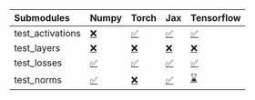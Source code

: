| Submodules       | Numpy                                                                                                                           | Torch                                                                                                                           | Jax                                                                                                                             | Tensorflow                                                                                                                      |
|:-----------------|:--------------------------------------------------------------------------------------------------------------------------------|:--------------------------------------------------------------------------------------------------------------------------------|:--------------------------------------------------------------------------------------------------------------------------------|:--------------------------------------------------------------------------------------------------------------------------------|
| test_activations | <a href="https://github.com/unifyai/ivy/runs/7926539255?check_suite_focus=true" rel="noopener noreferrer" target="_blank">❌</a> | <a href="https://github.com/unifyai/ivy/runs/7926539528?check_suite_focus=true" rel="noopener noreferrer" target="_blank">✅</a> | <a href="https://github.com/unifyai/ivy/runs/7926539852?check_suite_focus=true" rel="noopener noreferrer" target="_blank">✅</a> | <a href="https://github.com/unifyai/ivy/runs/7926540170?check_suite_focus=true" rel="noopener noreferrer" target="_blank">✅</a> |
| test_layers      | <a href="https://github.com/unifyai/ivy/runs/7926539331?check_suite_focus=true" rel="noopener noreferrer" target="_blank">❌</a> | <a href="https://github.com/unifyai/ivy/runs/7926539611?check_suite_focus=true" rel="noopener noreferrer" target="_blank">❌</a> | <a href="https://github.com/unifyai/ivy/runs/7926539928?check_suite_focus=true" rel="noopener noreferrer" target="_blank">❌</a> | <a href="https://github.com/unifyai/ivy/runs/7926540234?check_suite_focus=true" rel="noopener noreferrer" target="_blank">❌</a> |
| test_losses      | <a href="https://github.com/unifyai/ivy/runs/7926539411?check_suite_focus=true" rel="noopener noreferrer" target="_blank">✅</a> | <a href="https://github.com/unifyai/ivy/runs/7926539688?check_suite_focus=true" rel="noopener noreferrer" target="_blank">✅</a> | <a href="https://github.com/unifyai/ivy/runs/7926539992?check_suite_focus=true" rel="noopener noreferrer" target="_blank">✅</a> | <a href="https://github.com/unifyai/ivy/runs/7926540293?check_suite_focus=true" rel="noopener noreferrer" target="_blank">✅</a> |
| test_norms       | <a href="https://github.com/unifyai/ivy/runs/7926539461?check_suite_focus=true" rel="noopener noreferrer" target="_blank">✅</a> | <a href="https://github.com/unifyai/ivy/runs/7926539773?check_suite_focus=true" rel="noopener noreferrer" target="_blank">❌</a> | <a href="https://github.com/unifyai/ivy/runs/7926540056?check_suite_focus=true" rel="noopener noreferrer" target="_blank">✅</a> | <a href="https://github.com/unifyai/ivy/runs/7926540357?check_suite_focus=true" rel="noopener noreferrer" target="_blank">⌛</a> |